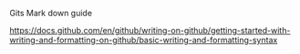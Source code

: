 Gits Mark down guide

https://docs.github.com/en/github/writing-on-github/getting-started-with-writing-and-formatting-on-github/basic-writing-and-formatting-syntax
